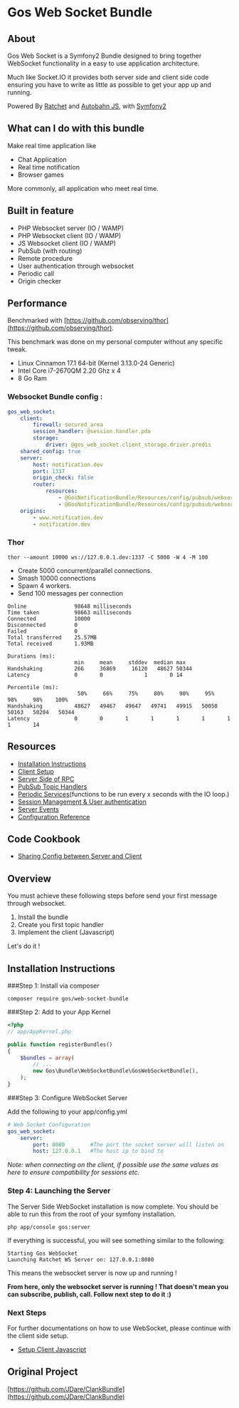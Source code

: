Gos Web Socket Bundle
=====================

About
--------------
Gos Web Socket is a Symfony2 Bundle designed to bring together WebSocket functionality in a easy to use application architecture.

Much like Socket.IO it provides both server side and client side code ensuring you have to write as little as possible to get your app up and running.

Powered By [Ratchet](http://socketo.me) and [Autobahn JS](http://autobahn.ws/js), with [Symfony2](http://symfony.com/)

What can I do with this bundle
------------------------------

Make real time application like
* Chat Application
* Real time notification
* Browser games

More commonly, all application who meet real time.

Built in feature
-----------------

* PHP Websocket server (IO / WAMP)
* PHP Websocket client (IO / WAMP)
* JS Websocket client (IO / WAMP)
* PubSub (with routing)
* Remote procedure
* User authentication through websocket
* Periodic call
* Origin checker

Performance
-----------

Benchmarked with [https://github.com/observing/thor](https://github.com/observing/thor).

This benchmark was done on my personal computer without any specific tweak.  

- Linux Cinnamon 17.1 64-bit (Kernel 3.13.0-24 Generic)
- Intel Core i7-2670QM 2.20 Ghz x 4
- 8 Go Ram

### Websocket Bundle config :

```yaml
gos_web_socket:
    client:
        firewall: secured_area
        session_handler: @session.handler.pdo
        storage:
            driver: @gos_web_socket.client_storage.driver.predis
    shared_config: true
    server:
        host: notification.dev
        port: 1337
        origin_check: false
        router:
            resources:
                - @GosNotificationBundle/Resources/config/pubsub/websocket/notification.yml
                - @GosNotificationBundle/Resources/config/pubsub/websocket/notification_rpc.yml
    origins:
        - www.notification.dev
        - notification.dev

```

### Thor

```
thor --amount 10000 ws://127.0.0.1.dev:1337 -C 5000 -W 4 -M 100
```

- Create 5000 concurrent/parallel connections.
- Smash 10000 connections
- Spawn 4 workers.
- Send 100 messages per connection

```text
Online               98648 milliseconds
Time taken           98663 milliseconds
Connected            10000
Disconnected         0
Failed               0
Total transferred    25.57MB
Total received       1.93MB

Durations (ms):
                     min     mean     stddev  median max    
Handshaking          266     36869     16120   48627 50344  
Latency              0       0             1       0 14     

Percentile (ms):
                      50%     66%     75%     80%     90%     95%     98%     98%    100%   
Handshaking          48627   49467   49647   49741   49915   50050   50163   50204   50344  
Latency              0       0       1       1       1       1       1       1       14     

```

Resources
--------------
* [Installation Instructions](#installation-instructions)
* [Client Setup](Resources/docs/ClientSetup.md)
* [Server Side of RPC](Resources/docs/RPCSetup.md)
* [PubSub Topic Handlers](Resources/docs/TopicSetup.md)
* [Periodic Services](Resources/docs/PeriodicSetup.md)(functions to be run every x seconds with the IO loop.)
* [Session Management & User authentication](Resources/docs/SessionSetup.md)
* [Server Events](Resources/docs/Events.md)
* [Configuration Reference](Resources/docs/ConfigurationReference.md)

Code Cookbook
--------------
* [Sharing Config between Server and Client](Resources/docs/code/SharingConfig.md)

Overview
--------

You must achieve these following steps before send your first message through websocket.

1. Install the bundle
2. Create you first topic handler
3. Implement the client (Javascript)

Let's do it !

Installation Instructions
--------------

###Step 1: Install via composer

`composer require gos/web-socket-bundle`

###Step 2: Add to your App Kernel

```php
<?php
// app/AppKernel.php

public function registerBundles()
{
    $bundles = array(
        // ...
        new Gos\Bundle\WebSocketBundle\GosWebSocketBundle(),
    );
}
```
###Step 3: Configure WebSocket Server

Add the following to your app/config.yml

```yaml
# Web Socket Configuration
gos_web_socket:
    server:
        port: 8080        #The port the socket server will listen on
        host: 127.0.0.1   #The host ip to bind to
```

_Note: when connecting on the client, if possible use the same values as here to ensure compatibility for sessions etc._

### Step 4: Launching the Server

The Server Side WebSocket installation is now complete. You should be able to run this from the root of your symfony installation.

```command
php app/console gos:server
```

If everything is successful, you will see something similar to the following:

```
Starting Gos WebSocket
Launching Ratchet WS Server on: 127.0.0.1:8080
```

This means the websocket server is now up and running ! 

**From here, only the websocket server is running ! That doesn't mean you can subscribe, publish, call. Follow next step to do it :)**

### Next Steps

For further documentations on how to use WebSocket, please continue with the client side setup.

* [Setup Client Javascript](Resources/docs/ClientSetup.md)

## Original Project

[https://github.com/JDare/ClankBundle](https://github.com/JDare/ClankBundle)
